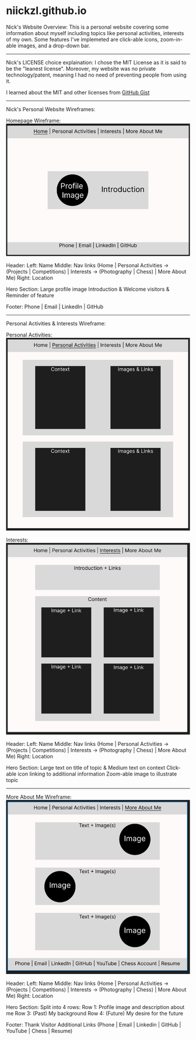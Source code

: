 # niickzl.github.io
Nick's Website Overview:
This is a personal website covering some information about myself including topics like personal activities, interests of my own. 
Some features I've implemeted are click-able icons, zoom-in-able images, and a drop-down bar.

-----------------------------------------------------------------------------------------------------------------------------------------------------

Nick's LICENSE choice explaination:
I chose the MIT License as it is said to be the "leanest license".
Moreover, my website was no private technology/patent, meaning I had no need of preventing people from using it.

I learned about the MIT and other licenses from [GitHub Gist](https://gist.github.com/nicolasdao/a7adda51f2f185e8d2700e1573d8a633#1-mit)

-----------------------------------------------------------------------------------------------------------------------------------------------------

Nick's Personal Website Wireframes:

Homepage Wireframe:
![Home Page](wireframe/HomePage.png)

Header:
    Left: Name
    Middle: Nav links (Home | Personal Activities -> (Projects | Competitions) | Interests -> (Photography | Chess) | More About Me)
    Right: Location

Hero Section:
    Large profile image
    Introduction & Welcome visitors & Reminder of feature

Footer:
    Phone | Email | LinkedIn | GitHub

-----------------------------------------------------------------------------------------------------------------------------------------------------

Personal Activities & Interests Wireframe:

Personal Activities:
![P/A Page](wireframe/PersonalActivities.png)

Interests:
![Interests Page](wireframe/Interest.png)

Header:
    Left: Name
    Middle: Nav links (Home | Personal Activities -> (Projects | Competitions) | Interests -> (Photography | Chess) | More About Me)
    Right: Location

Hero Section:
    Large text on title of topic & Medium text on context
    Click-able icon linking to additional information
    Zoom-able image to illustrate topic

-----------------------------------------------------------------------------------------------------------------------------------------------------

More About Me Wireframe:
![More About Me Page](wireframe/MoreAboutMe.png)

Header: 
    Left: Name
    Middle: Nav links (Home | Personal Activities -> (Projects | Competitions) | Interests -> (Photography | Chess) | More About Me)
    Right: Location

Hero Section:
    Split into 4 rows:
        Row 1: Profile image and description about me
        Row 3: (Past) My background
        Row 4: (Future) My desire for the future

Footer:
    Thank Visitor
    Additional Links (Phone | Email | Linkedin | GitHub | YouTube | Chess | Resume)